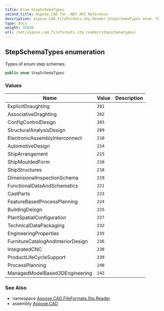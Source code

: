 ```yaml
---
title: Enum StepSchemaTypes
second_title: Aspose.CAD for .NET API Reference
description: Aspose.CAD.FileFormats.Stp.Reader.StepSchemaTypes enum. Types of enum step schemes
type: docs
weight: 35040
url: /net/aspose.cad.fileformats.stp.reader/stepschematypes/
---
```

## StepSchemaTypes enumeration

Types of enum step schemes.

```csharp
public enum StepSchemaTypes
```

### Values

| Name | Value | Description |
| --- | --- | --- |
| ExplicitDraughting | `201` |  |
| AssociativeDraghting | `202` |  |
| ConfigControlDesign | `203` |  |
| StructuralAnalysisDesign | `209` |  |
| ElectronicAssemblyInterconnect | `210` |  |
| AutomotiveDesign | `214` |  |
| ShipArrangement | `215` |  |
| ShipMouldedForm | `216` |  |
| ShipStructures | `218` |  |
| DimensionalInspectionSchema | `219` |  |
| FunctionalDataAndSchematics | `221` |  |
| CastParts | `223` |  |
| FeatureBasedProcessPlanning | `224` |  |
| BuildingDeisgn | `225` |  |
| PlantSpatialConfiguration | `227` |  |
| TechnicalDataPackaging | `232` |  |
| EngineeringProperties | `235` |  |
| FurnitureCatalogAndInteriorDesign | `236` |  |
| IntegratedCNC | `238` |  |
| ProductLifeCycleSupport | `239` |  |
| ProcessPlanning | `240` |  |
| ManagedModelBased3DEngineering | `242` |  |

### See Also

* namespace [Aspose.CAD.FileFormats.Stp.Reader](../../aspose.cad.fileformats.stp.reader/)
* assembly [Aspose.CAD](../../)


